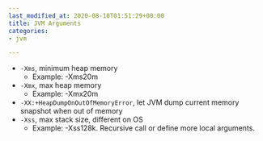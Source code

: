 ```yaml
---
last_modified_at: 2020-08-10T01:51:29+00:00
title: JVM Arguments
categories:
- jvm

---
```

* `-Xms`, minimum heap memory
  * Example: -Xms20m
* `-Xmx`, max heap memory
  * Example: -Xmx20m
* `-XX:+HeapDumpOnOutOfMemoryError`, let JVM dump current memory snapshot when out of memory
* `-Xss`, max stack size, different on OS
  * Example: -Xss128k. Recursive call or define more local arguments.